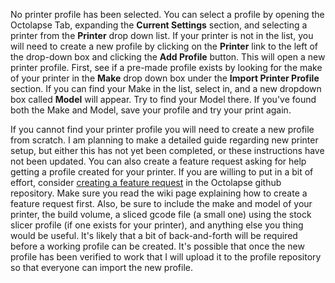 No printer profile has been selected.  You can select a profile by opening the Octolapse Tab, expanding the **Current Settings** section, and selecting a printer from the **Printer** drop down list. If your printer is not in the list, you will need to create a new profile by clicking on the **Printer** link to the left of the drop-down box and clicking the **Add Profile** button.  This will open a new printer profile.  First, see if a pre-made profile exists by looking for the make of your printer in the **Make** drop down box under the **Import Printer Profile** section.  If you can find your Make in the list, select in, and a new dropdown box called **Model** will appear.  Try to find your Model there.  If you've found both the Make and Model, save your profile and try your print again.

If you cannot find your printer profile you will need to create a new profile from scratch.  I am planning to make a detailed guide regarding new printer setup, but either this has not yet been completed, or these instructions have not been updated.  You can also create a feature request asking for help getting a profile created for your printer.  If you are willing to put in a bit of effort, consider  <a href="https://github.com/FormerLurker/Octolapse/wiki/Request-a-New-Feature" title="Request a Feature" target="_blank">creating a feature request</a> in the Octolapse github repository.  Make sure you read the wiki page explaining how to create a feature request first.  Also, be sure to include the make and model of your printer, the build volume, a sliced gcode file (a small one) using the stock slicer profile (if one exists for your printer), and anything else you thing would be useful.  It's likely that a bit of back-and-forth will be required before a working profile can be created.  It's possible that once the new profile has been verified to work that I will upload it to the profile repository so that everyone can import the new profile.

